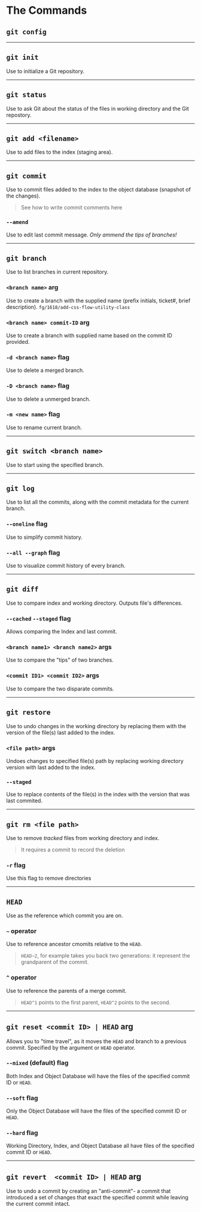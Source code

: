 # The Commands

## `git config`

---
## `git init`
Use to initialize a Git repository.

---
## `git status`
Use to ask Git about the status of the files in working directory and the Git repostory.

---
## `git add <filename>`
Use to add files to the index (staging area).

---
## `git commit`
Use to commit files added to the index to the object database (snapshot of the changes).
> See how to write commit comments here

### `--amend`
Use to edit last commit message.  *Only ammend the tips of branches!*

---
## `git branch`

Use to list branches in current repository.

### `<branch name>` arg

Use to create a branch with the supplied name (prefix initials, ticket#, brief description).
`fg/1618/add-css-flow-utility-class`

### `<branch name> commit-ID` arg
Use to create a branch with supplied name based on the commit ID provided.


### `-d <branch name>` flag
Use to delete a merged branch.

### `-D <branch name>` flag
Use to delete a unmerged branch.

### `-m <new name>` flag
Use to rename current branch.


---
## `git switch <branch name>`
Use to start using the specified branch.

---
## `git log`

Use to list all the commits, along with the commit metadata for the current branch.

### `--oneline` flag
Use to simplify commit history.

### `--all --graph` flag
Use to visualize commit history of every branch.

---
## `git diff`
Use to compare index and working directory.  Outputs file's differences.

### `--cached` `--staged` flag
Allows comparing the Index and last commit.

### `<branch name1> <branch name2>` args
Use to compare the "tips" of two branches.

### `<commit ID1> <commit ID2>` args
Use to compare the two disparate commits.

---
## `git restore`
Use to undo changes in the working directory by replacing them with the version of the file(s) last added to the index.

### `<file path>` args
Undoes changes to specified file(s) path by replacing working directory version with last added to the index.

### `--staged`
Use to replace contents of the file(s) in the index with the version that was last commited.

---
## `git rm <file path>`
Use to remove *tracked* files from working directory and index.
>It requires a commit to record the deletion

### `-r` flag
Use this flag to remove directories

---

## `HEAD`
Use as the reference which commit you are on.

### `~` operator
Use to reference ancestor cmomits relative to the `HEAD`.
>`HEAD~2`, for example takes you back two generations: it represent the grandparent of the commit.

### `^` operator
Use to reference the parents of a merge commit.
> `HEAD^1` points to the first parent, `HEAD^2` points to the second.

---

## `git reset <commit ID> | HEAD` arg
Allows you to "time travel", as it moves the `HEAD` and branch to a previous commit.  Specified by the argument  or `HEAD` operator.
### `--mixed` (default) flag
Both Index and Object Database will have the files of the specified commit ID or `HEAD`.

### `--soft` flag

Only the Object Database will have the files of the specified commit ID or `HEAD`.
### `--hard` flag
Working Directory, Index, and Object Database all have files of the specified commit ID or `HEAD`.


---

## `git revert  <commit ID> | HEAD` arg
Use to undo a commit by creating an "anti-commit"- a commit that introduced a set of changes that exact the specified commit while leaving the current commit intact.
